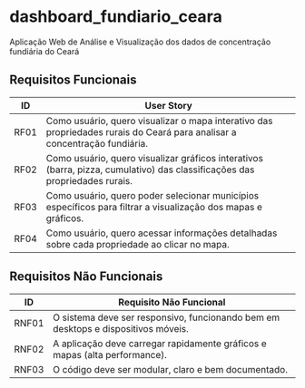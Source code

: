 # dashboard_fundiario_ceara
Aplicação Web de Análise e Visualização dos dados de concentração fundiária do Ceará

## Requisitos Funcionais
| ID   | User Story                                                                                                                 |
| ---- | -------------------------------------------------------------------------------------------------------------------------- |
| RF01 | Como usuário, quero visualizar o mapa interativo das propriedades rurais do Ceará para analisar a concentração fundiária.  |
| RF02 | Como usuário, quero visualizar gráficos interativos (barra, pizza, cumulativo) das classificações das propriedades rurais. |
| RF03 | Como usuário, quero poder selecionar municípios específicos para filtrar a visualização dos mapas e gráficos.              |
| RF04 | Como usuário, quero acessar informações detalhadas sobre cada propriedade ao clicar no mapa.                               |

## Requisitos Não Funcionais
| ID    | Requisito Não Funcional                                                           |
| ----- | --------------------------------------------------------------------------------- |
| RNF01 | O sistema deve ser responsivo, funcionando bem em desktops e dispositivos móveis. |
| RNF02 | A aplicação deve carregar rapidamente gráficos e mapas (alta performance).        |
| RNF03 | O código deve ser modular, claro e bem documentado.                               |
